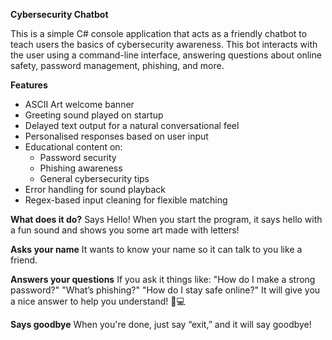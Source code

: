 **Cybersecurity Chatbot**

This is a simple C# console application that acts as a friendly chatbot to teach users the basics of cybersecurity awareness. This bot interacts with the user using a command-line interface, answering questions about online safety, password management, phishing, and more.

**Features**
- ASCII Art welcome banner
- Greeting sound played on startup
- Delayed text output for a natural conversational feel
- Personalised responses based on user input
- Educational content on:
  - Password security
  - Phishing awareness
  - General cybersecurity tips
- Error handling for sound playback
- Regex-based input cleaning for flexible matching

**What does it do?**
Says Hello!
When you start the program, it says hello with a fun sound and shows you some art made with letters!

**Asks your name** 
It wants to know your name so it can talk to you like a friend.

**Answers your questions**
If you ask it things like:
"How do I make a strong password?"
"What’s phishing?"
"How do I stay safe online?"
It will give you a nice answer to help you understand! 🧠💻

**Says goodbye**
When you're done, just say “exit,” and it will say goodbye!
